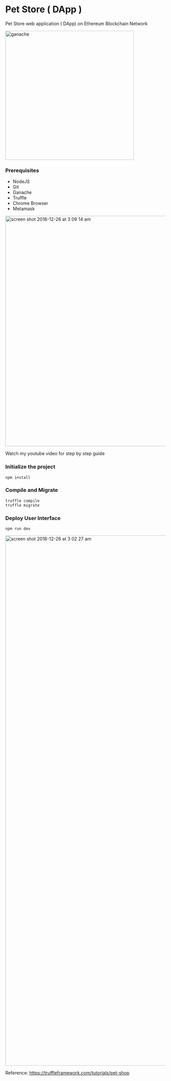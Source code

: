 # Pet Store ( DApp )

 Pet Store web application ( DApp) on Ethereum Blockchain Network

<img width="404" alt="ganache" src="https://user-images.githubusercontent.com/9275193/50452267-1861e280-0907-11e9-9280-69740546eb92.png">


### Prerequisites
- NodeJS 
- Git
- Ganache 
- Truffle
- Chrome Browser
- Metamask

<img width="721" alt="screen shot 2018-12-26 at 3 09 14 am" src="https://user-images.githubusercontent.com/9275193/50438396-b0d27580-08bb-11e9-996a-5c8e93112365.png">


Watch my youtube video for step by step guide

### Initialize the project
``` 
npm install
```


### Compile and Migrate
```
truffle compile
truffle migrate 
```

### Deploy User Interface
```
npm run dev
```

<img width="1659" alt="screen shot 2018-12-26 at 3 02 27 am" src="https://user-images.githubusercontent.com/9275193/50438159-c09d8a00-08ba-11e9-81f0-c1d8e1c376ad.png">


Reference: https://truffleframework.com/tutorials/pet-shop

